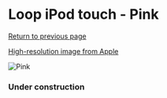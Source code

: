 # Loop iPod touch - Pink

[Return to previous page](/ipod_touch)

[High-resolution image from Apple](https://store.storeimages.cdn-apple.com/8756/as-images.apple.com/is/MD972?wid=4500&hei=4500&fmt=png)

<div style="width: 384px"><img src="/everysource/MD972.png" alt="Pink"></div>

### Under construction
